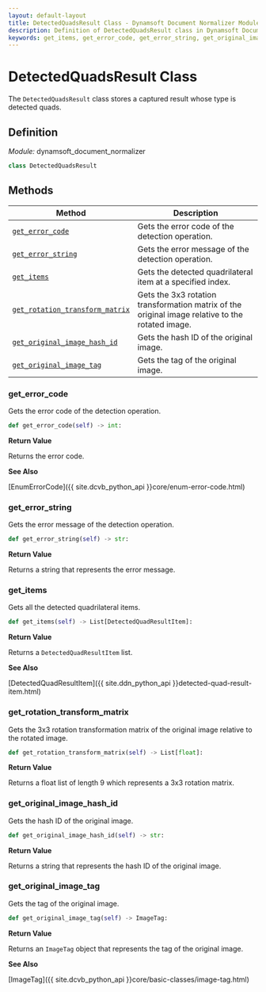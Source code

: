 ```yaml
---
layout: default-layout
title: DetectedQuadsResult Class - Dynamsoft Document Normalizer Module Python Edition API Reference
description: Definition of DetectedQuadsResult class in Dynamsoft Document Normalizer Module Python Edition.
keywords: get_items, get_error_code, get_error_string, get_original_image_hash_id, get_original_image_tag, DetectedQuadsResult, api reference
---
```


# DetectedQuadsResult Class

The `DetectedQuadsResult` class stores a captured result whose type is detected quads.

## Definition

*Module:* dynamsoft_document_normalizer

```python
class DetectedQuadsResult
```

## Methods

| Method | Description |
|--------|-------------|
| [`get_error_code`](#get_error_code) | Gets the error code of the detection operation. |
| [`get_error_string`](#get_error_string) | Gets the error message of the detection operation. |
| [`get_items`](#get_items) | Gets the detected quadrilateral item at a specified index. |
| [`get_rotation_transform_matrix`](#get_rotation_transform_matrix) | Gets the 3x3 rotation transformation matrix of the original image relative to the rotated image.|
| [`get_original_image_hash_id`](#get_original_image_hash_id) | Gets the hash ID of the original image. |
| [`get_original_image_tag`](#get_original_image_tag) | Gets the tag of the original image. |

### get_error_code

Gets the error code of the detection operation.

```python
def get_error_code(self) -> int:
```

**Return Value**

Returns the error code.

**See Also**

[EnumErrorCode]({{ site.dcvb_python_api }}core/enum-error-code.html)

### get_error_string

Gets the error message of the detection operation.

```python
def get_error_string(self) -> str:
```

**Return Value**

Returns a string that represents the error message.

### get_items

Gets all the detected quadrilateral items.

```python
def get_items(self) -> List[DetectedQuadResultItem]:
```

**Return Value**

Returns a `DetectedQuadResultItem` list.

**See Also**

[DetectedQuadResultItem]({{ site.ddn_python_api }}detected-quad-result-item.html)

### get_rotation_transform_matrix

Gets the 3x3 rotation transformation matrix of the original image relative to the rotated image.

```python
def get_rotation_transform_matrix(self) -> List[float]:
```

**Return Value**

Returns a float list of length 9 which represents a 3x3 rotation matrix.

### get_original_image_hash_id

Gets the hash ID of the original image.

```python
def get_original_image_hash_id(self) -> str:
```

**Return Value**

Returns a string that represents the hash ID of the original image.

### get_original_image_tag

Gets the tag of the original image.

```python
def get_original_image_tag(self) -> ImageTag:
```

**Return Value**

Returns an `ImageTag` object that represents the tag of the original image.

**See Also**

[ImageTag]({{ site.dcvb_python_api }}core/basic-classes/image-tag.html)

